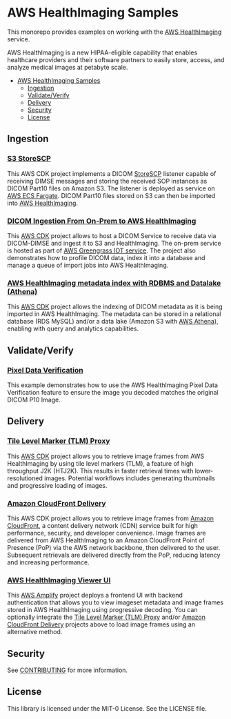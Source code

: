 # AWS HealthImaging Samples

This monorepo provides examples on working with the [AWS HealthImaging](https://aws.amazon.com/healthimaging) service.

AWS HealthImaging is a new HIPAA-eligible capability that enables healthcare providers and their software partners to easily store, access, and analyze medical images at petabyte scale.

-   [AWS HealthImaging Samples](#aws-healthimaging-samples)
    -   [Ingestion](#ingestion)
    -   [Validate/Verify](#validateverify)
    -   [Delivery](#delivery)
    -   [Security](#security)
    -   [License](#license)

## Ingestion

### [S3 StoreSCP](s3-storescp)

This AWS CDK project implements a DICOM [StoreSCP](https://dicom.nema.org/medical/dicom/current/output/html/part04.html#sect_B.2.2) listener capable of receiving DIMSE messages and storing the received SOP instances as DICOM Part10 files on Amazon S3. The listener is deployed as service on [AWS ECS Fargate](https://aws.amazon.com/fargate/). DICOM Part10 files stored on S3 can then be imported into [AWS HealthImaging](https://aws.amazon.com/healthimaging).

### [DICOM Ingestion From On-Prem to AWS HealthImaging](dicom-ingestion-to-s3-healthimaging/)

This [AWS CDK](https://aws.amazon.com/cdk/) project allows to host a DICOM Service to receive data via DICOM-DIMSE and ingest it to S3 and HealthImaging. The on-prem service is hosted as part of [AWS Greengrass IOT service](https://aws.amazon.com/greengrass/). The project also demonstrates how to profile DICOM data, index it into a database and manage a queue of import jobs into AWS HealthImaging.

### [AWS HealthImaging metadata index with RDBMS and Datalake (Athena)](metadata-index/)

This [AWS CDK](https://aws.amazon.com/cdk/) project allows the indexing of DICOM metadata as it is being imported in AWS HealthImaging. The metadata can be stored in a relational database (RDS MySQL) and/or a data lake (Amazon S3 with [AWS Athena](https://aws.amazon.com/athena/)), enabling with query and analytics capabilities.

## Validate/Verify

### [Pixel Data Verification](pixel-data-verification/)

This example demonstrates how to use the AWS HealthImaging Pixel Data Verification feature to ensure the image you decoded matches the original DICOM P10 Image.

## Delivery

### [Tile Level Marker (TLM) Proxy](tile-level-marker-proxy/)

This [AWS CDK](https://aws.amazon.com/cdk/) project allows you to retrieve image frames from AWS HealthImaging by using tile level markers (TLM), a feature of high throughput J2K (HTJ2K). This results in faster retrieval times with lower-resolutioned images. Potential workflows includes generating thumbnails and progressive loading of images.

### [Amazon CloudFront Delivery](amazon-cloudfront-delivery/)

This AWS CDK project allows you to retrieve image frames from [Amazon CloudFront](https://aws.amazon.com/cloudfront), a content delivery network (CDN) service built for high performance, security, and developer convenience. Image frames are delivered from AWS HealthImaging to an Amazon CloudFront Point of Presence (PoP) via the AWS network backbone, then delivered to the user. Subsequent retrievals are delivered directly from the PoP, reducing latency and increasing performance.

### [AWS HealthImaging Viewer UI](imaging-viewer-ui/)

This [AWS Amplify](https://aws.amazon.com/amplify/) project deploys a frontend UI with backend authentication that allows you to view imageset metadata and image frames stored in AWS HealthImaging using progressive decoding. You can optionally integrate the [Tile Level Marker (TLM) Proxy](tile-level-marker-proxy/) and/or [Amazon CloudFront Delivery](amazon-cloudfront-delivery/) projects above to load image frames using an alternative method.

## Security

See [CONTRIBUTING](CONTRIBUTING.md#security-issue-notifications) for more information.

## License

This library is licensed under the MIT-0 License. See the LICENSE file.
